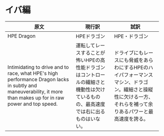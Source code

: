 # イバ編

| 原文                                                                                                                                                               | 現行訳                                                                 | 試訳                                                                              |
| ---------------------------------------------------------------------------------------------------------------------------------------------------------------- | ------------------------------------------------------------------- | ------------------------------------------------------------------------------- |
| HPE Dragon                                                                                                                                                       | HPEドラゴン                                                             | HPE・ドラゴン                                                                        |
| Intimidating to drive and to race, what HPE's high performance Dragon lacks in subtly and maneuverability, it more than makes up for in raw power and top speed. | 運転してレースすることが怖いHPEの高性能ドラゴンはコントロールの繊細さと機動性は欠けているものの、最高速度では右に出るものはいない。 | ドライブにもレースにも脅威をあらわにするHPEのハイパフォーマンスマシン、ドラゴン。繊細さと操縦性に欠ける一方、それらを補って余りあるパワーと最高速度を誇る。 |

